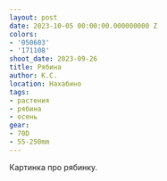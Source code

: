 ```yaml
---
layout: post
date: 2023-10-05 00:00:00.000000000 Z
colors:
- '050603'
- '171108'
shoot_date: 2023-09-26
title: Рябина
author: К.С.
location: Нахабино
tags:
- растения
- рябина
- осень
gear:
- 70D
- 55-250mm
---
```

Картинка про рябинку.

